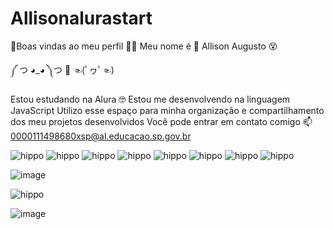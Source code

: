 # Allisonalurastart
:clown_face:Boas vindas ao meu perfil :clown_face::clown_face:
Meu nome é :clown_face: Allison Augusto :dizzy_face:


༼ つ ◕_◕ ༽つ 🍔 ☜(ﾟヮﾟ☜)


Estou estudando na Alura :nerd_face:
Estou me desenvolvendo na linguagem JavaScript
Utilizo esse espaço para minha organização e compartilhamento dos meu projetos desenvolvidos
Você pode entrar em contato comigo 📫
0000111498680xsp@al.educacao.sp.gov.br

 
![hippo](https://cdn.betterttv.net/emote/60831d7039b5010444d04eac/3x.gif) ![hippo](https://cdn.betterttv.net/emote/60831d7039b5010444d04eac/3x.gif) ![hippo](https://cdn.betterttv.net/emote/60831d7039b5010444d04eac/3x.gif) ![hippo](https://cdn.betterttv.net/emote/60831d7039b5010444d04eac/3x.gif) ![hippo](https://cdn.betterttv.net/emote/60831d7039b5010444d04eac/3x.gif) ![hippo](https://cdn.betterttv.net/emote/60831d7039b5010444d04eac/3x.gif) ![hippo](https://cdn.betterttv.net/emote/60831d7039b5010444d04eac/3x.gif) ![hippo](https://cdn.betterttv.net/emote/60831d7039b5010444d04eac/3x.gif)


![image](https://github.com/user-attachments/assets/20edde48-732a-42e1-bd3f-434f358fc9fb)

![hippo](https://i.gifer.com/7IsB.gif)

![image](https://i.gifer.com/7IsB.gif)

